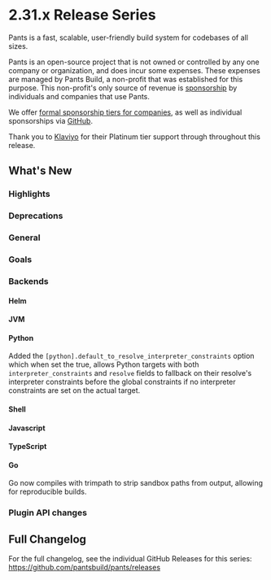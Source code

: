 # 2.31.x Release Series

Pants is a fast, scalable, user-friendly build system for codebases of all sizes.

Pants is an open-source project that is not owned or controlled by any one company or organization, and does incur some expenses. These expenses are managed by Pants Build, a non-profit that was established for this purpose. This non-profit's only source of revenue is [sponsorship](https://www.pantsbuild.org/sponsorship) by individuals and companies that use Pants.

We offer [formal sponsorship tiers for companies](https://www.pantsbuild.org/sponsorship), as well as individual sponsorships via [GitHub](https://github.com/sponsors/pantsbuild).

Thank you to [Klaviyo](https://www.klaviyo.com/) for their Platinum tier support through throughout this release.

## What's New

### Highlights

### Deprecations

### General

### Goals

### Backends

#### Helm

#### JVM

#### Python

Added the `[python].default_to_resolve_interpreter_constraints` option which when set the true, allows Python targets with both `interpreter_constraints` and `resolve` fields to fallback on their resolve's interpreter constraints before the global constraints if no interpreter constraints are set on the actual target.

#### Shell

#### Javascript

#### TypeScript

#### Go

Go now compiles with trimpath to strip sandbox paths from output, allowing for reproducible builds.

### Plugin API changes

## Full Changelog

For the full changelog, see the individual GitHub Releases for this series: <https://github.com/pantsbuild/pants/releases>
